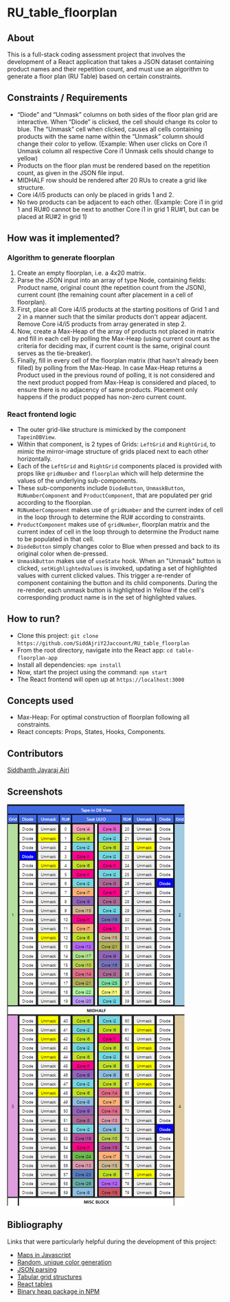 # RU_table_floorplan

## About
This is a full-stack coding assessment project that involves the development of a React application that takes a JSON dataset containing product names and their repetition count, and must use an algorithm to generate a floor plan (RU Table) based on certain constraints. 

## Constraints / Requirements
- “Diode” and “Unmask” columns on both sides of the floor plan grid are interactive. When “Diode” is clicked, the cell should change 
its color to blue. The “Unmask” cell when clicked, causes all cells containing products with the same name within the “Unmask” column should change their color to yellow. (Example: When user clicks on Core i1 Unmask column all respective Core i1 Unmask cells should change to yellow)
- Products on the floor plan must be rendered based on the repetition count, as given in the JSON file input.
- MIDHALF row should be rendered after 20 RUs to create a grid like structure.
- Core i4/i5 products can only be placed in grids 1 and 2.
- No two products can be adjacent to each other. (Example: Core i1 in grid 1 and 
RU#0 cannot be next to another Core i1 in grid 1 RU#1, but can be placed at 
RU#2 in grid 1)

## How was it implemented?
### Algorithm to generate floorplan
1. Create an empty floorplan, i.e. a 4x20 matrix.
2. Parse the JSON input into an array of type Node, containing fields: Product name, original count (the repetition count from the JSON), current count (the remaining count after placement in a cell of floorplan).
3. First, place all Core i4/i5 products at the starting positions of Grid 1 and 2 in a manner such that the similar products don't appear adjacent. Remove Core i4/i5 products from array generated in step 2.
4. Now, create a Max-Heap of the array of products not placed in matrix and fill in each cell by polling the Max-Heap (using current count as the criteria for deciding max, if current count is the same, original count serves as the tie-breaker).
5. Finally, fill in every cell of the floorplan matrix (that hasn't already been filled) by polling from the Max-Heap. In case Max-Heap returns a Product used in the previous round of polling, it is not considered and the next product popped from Max-Heap is considered and placed, to ensure there is no adjacency of same products. Placement only happens if the product popped has non-zero current count.

### React frontend logic
- The outer grid-like structure is mimicked by the component `TapeinDBView`.
- Within that component, is 2 types of Grids: `LeftGrid` and `RightGrid`, to mimic the mirror-image structure of grids placed next to each other horizontally.
- Each of the `LeftGrid` and `RightGrid` components placed is provided with props like `gridNumber` and `floorplan` which will help determine the values of the underlying sub-components.
- These sub-components include `DiodeButton`, `UnmaskButton`, `RUNumberComponent` and `ProductComponent`, that are populated per grid according to the floorplan.
- `RUNumberComponent` makes use of `gridNumber` and the current index of cell in the loop through to determine the RU# according to constraints.
- `ProductComponent` makes use of `gridNumber`, floorplan matrix and the current index of cell in the loop through to determine the Product name to be populated in that cell.
- `DiodeButton` simply changes color to Blue when pressed and back to its original color when de-pressed.
- `UnmaskButton` makes use of `useState` hook. When an "Unmask" button is clicked, `setHighlightedValues` is invoked, updating a set of highlighted values with current clicked values. This trigger a re-render of component containing the button and its child components. During the re-render, each unmask button is highlighted in Yellow if the cell's corresponding product name is in the set of highlighted values.

## How to run?
- Clone this project: ```git clone https://github.com/SiddAjriY2Jaccount/RU_table_floorplan```
- From the root directory, navigate into the React app: ```cd table-floorplan-app```
- Install all dependencies: ```npm install```
- Now, start the project using the command: ```npm start```
- The React frontend will open up at `https://localhost:3000`

## Concepts used
- Max-Heap: For optimal construction of floorplan following all constraints.
- React concepts: Props, States, Hooks, Components.

## Contributors
[Siddhanth Jayaraj Ajri](https://github.com/SiddAjriY2Jaccount)

## Screenshots
![Grid_rendering_example](./img.png)

## Bibliography
Links that were particularly helpful during the development of this project:
- [Maps in Javascript](https://developer.mozilla.org/en-US/docs/Web/JavaScript/Reference/Global_Objects/Map/size)
- [Random, unique color generation](https://stackoverflow.com/questions/5850590/random-color-generator-with-hue-saturation-and-more-controls)
- [JSON parsing](https://akhtarvahid.medium.com/how-to-access-fetch-the-local-json-file-to-react-5ce07c43731d)
- [Tabular grid structures](https://ilovecoding.org/lessons/table-all-about-creating-simple-to-complex-html-tables)
- [React tables](https://medium.com/@alekniukas/create-your-own-react-table-or-grid-components-with-ease-8c30cc054529)
- [Binary heap package in NPM](https://www.npmjs.com/package/heap)